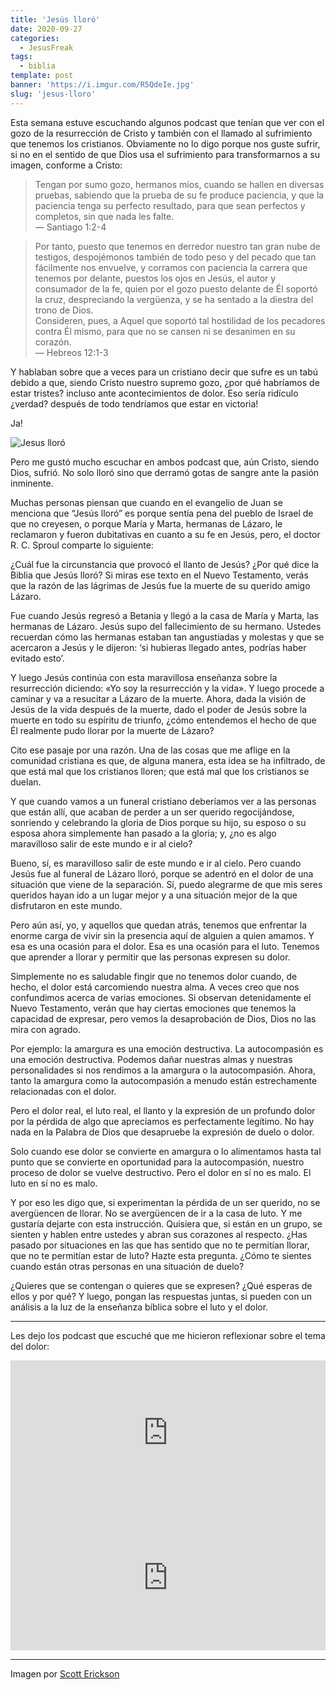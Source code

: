```yaml
---
title: 'Jesús lloró'
date: 2020-09-27
categories:
  - JesusFreak
tags:
  - biblia
template: post
banner: 'https://i.imgur.com/R5QdeIe.jpg'
slug: 'jesus-lloro'
---
```


Esta semana estuve escuchando algunos podcast que tenían que ver con el gozo de la resurrección de Cristo y también con el llamado al sufrimiento que tenemos los cristianos. Obviamente no lo digo porque nos guste sufrir, si no en el sentido de que Dios usa el sufrimiento para transformarnos a su imagen, conforme a Cristo:

> Tengan por sumo gozo, hermanos míos, cuando se hallen en diversas pruebas, sabiendo que la prueba de su fe produce paciencia, y que la paciencia tenga su perfecto resultado, para que sean perfectos y completos, sin que nada les falte.<br>
> — Santiago 1:2-4

> Por tanto, puesto que tenemos en derredor nuestro tan gran nube de testigos, despojémonos también de todo peso y del pecado que tan fácilmente nos envuelve, y corramos con paciencia la carrera que tenemos por delante, puestos los ojos en Jesús, el autor y consumador de la fe, quien por el gozo puesto delante de Él soportó la cruz, despreciando la vergüenza, y se ha sentado a la diestra del trono de Dios.<br>
> Consideren, pues, a Aquel que soportó tal hostilidad de los pecadores contra Él mismo, para que no se cansen ni se desanimen en su corazón. <br>
> — Hebreos 12:1-3

Y hablaban sobre que a veces para un cristiano decir que sufre es un tabú debido a que, siendo Cristo nuestro supremo gozo, ¿por qué habríamos de estar tristes? incluso ante acontecimientos de dolor. Eso sería ridículo ¿verdad? después de todo tendríamos que estar en victoria!

Ja!

![Jesus lloró](https://i.imgur.com/R5QdeIe.jpg)

Pero me gustó mucho escuchar en ambos podcast que, aún Cristo, siendo Dios, sufrió. No solo lloró sino que derramó gotas de sangre ante la pasión inminente.

Muchas personas piensan que cuando en el evangelio de Juan se menciona que “Jesús lloró” es porque sentía pena del pueblo de Israel de que no creyesen, o porque María y Marta, hermanas de Lázaro, le reclamaron y fueron dubitativas en cuanto a su fe en Jesús, pero, el doctor R. C. Sproul comparte lo siguiente:

¿Cuál fue la circunstancia que provocó el llanto de Jesús? ¿Por qué dice la Biblia que Jesús lloró? Si miras ese texto en el Nuevo Testamento, verás que la razón de las lágrimas de Jesús fue la muerte de su querido amigo Lázaro.

Fue cuando Jesús regresó a Betania y llegó a la casa de María y Marta, las hermanas de Lázaro. Jesús supo del fallecimiento de su hermano. Ustedes recuerdan cómo las hermanas estaban tan angustiadas y molestas y que se acercaron a Jesús y le dijeron: ‘si hubieras llegado antes, podrías haber evitado esto’.

Y luego Jesús continúa con esta maravillosa enseñanza sobre la resurrección diciendo: «Yo soy la resurrección y la vida». Y luego procede a caminar y va a resucitar a Lázaro de la muerte. Ahora, dada la visión de Jesús de la vida después de la muerte, dado el poder de Jesús sobre la muerte en todo su espíritu de triunfo, ¿cómo entendemos el hecho de que Él realmente pudo llorar por la muerte de Lázaro?

Cito ese pasaje por una razón. Una de las cosas que me aflige en la comunidad cristiana es que, de alguna manera, esta idea se ha infiltrado, de que está mal que los cristianos lloren; que está mal que los cristianos se duelan.

Y que cuando vamos a un funeral cristiano deberíamos ver a las personas que están allí, que acaban de perder a un ser querido regocijándose, sonriendo y celebrando la gloria de Dios porque su hijo, su esposo o su esposa ahora simplemente han pasado a la gloria; y, ¿no es algo maravilloso salir de este mundo e ir al cielo?

Bueno, sí, es maravilloso salir de este mundo e ir al cielo. Pero cuando Jesús fue al funeral de Lázaro lloró, porque se adentró en el dolor de una situación que viene de la separación. Sí, puedo alegrarme de que mis seres queridos hayan ido a un lugar mejor y a una situación mejor de la que disfrutaron en este mundo.

Pero aún así, yo, y aquellos que quedan atrás, tenemos que enfrentar la enorme carga de vivir sin la presencia aquí de alguien a quien amamos. Y esa es una ocasión para el dolor. Esa es una ocasión para el luto. Tenemos que aprender a llorar y permitir que las personas expresen su dolor.

Simplemente no es saludable fingir que no tenemos dolor cuando, de hecho, el dolor está carcomiendo nuestra alma. A veces creo que nos confundimos acerca de varias emociones. Si observan detenidamente el Nuevo Testamento, verán que hay ciertas emociones que tenemos la capacidad de expresar, pero vemos la desaprobación de Dios, Dios no las mira con agrado.

Por ejemplo: la amargura es una emoción destructiva. La autocompasión es una emoción destructiva. Podemos dañar nuestras almas y nuestras personalidades si nos rendimos a la amargura o la autocompasión. Ahora, tanto la amargura como la autocompasión a menudo están estrechamente relacionadas con el dolor.

Pero el dolor real, el luto real, el llanto y la expresión de un profundo dolor por la pérdida de algo que apreciamos es perfectamente legítimo. No hay nada en la Palabra de Dios que desapruebe la expresión de duelo o dolor.

Solo cuando ese dolor se convierte en amargura o lo alimentamos hasta tal punto que se convierte en oportunidad para la autocompasión, nuestro proceso de dolor se vuelve destructivo. Pero el dolor en sí no es malo. El luto en sí no es malo.

Y por eso les digo que, si experimentan la pérdida de un ser querido, no se avergüencen de llorar. No se avergüencen de ir a la casa de luto. Y me gustaría dejarte con esta instrucción. Quisiera que, si están en un grupo, se sienten y hablen entre ustedes y abran sus corazones al respecto. ¿Has pasado por situaciones en las que has sentido que no te permitían llorar, que no te permitían estar de luto? Hazte esta pregunta. ¿Cómo te sientes cuando están otras personas en una situación de duelo?

¿Quieres que se contengan o quieres que se expresen? ¿Qué esperas de ellos y por qué? Y luego, pongan las respuestas juntas, si pueden con un análisis a la luz de la enseñanza bíblica sobre el luto y el dolor.

---

Les dejo los podcast que escuché que me hicieron reflexionar sobre el tema del dolor:

<iframe src="https://open.spotify.com/embed-podcast/episode/409OgQtEnCgCHrnjAREwvH" width="100%" height="232" frameborder="0" allowtransparency="true" allow="encrypted-media"></iframe>

<iframe src="https://open.spotify.com/embed-podcast/episode/7sEtxS5TpcFVxv4Cz4yhCg" width="100%" height="232" frameborder="0" allowtransparency="true" allow="encrypted-media"></iframe>

---

Imagen por [Scott Erickson](https://www.instagram.com/scottthepainter/)
